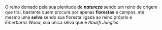 O reino domado pela sua plenitude de ***natureza*** sendo um reino de origem que trai, bastante quem procura por apenas **florestas** e campos, até mesmo uma **selva** sendo sua floresta ligada ao reino próprio é *Emerburns Wood*, sua única selva que é *Abulifi Jungles*.